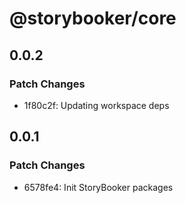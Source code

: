 # @storybooker/core

## 0.0.2

### Patch Changes

- 1f80c2f: Updating workspace deps

## 0.0.1

### Patch Changes

- 6578fe4: Init StoryBooker packages
